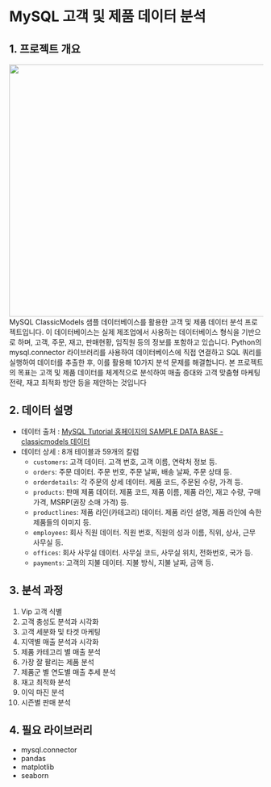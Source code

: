 # MySQL 고객 및 제품 데이터 분석

## 1. 프로젝트 개요 
<img src="https://github.com/user-attachments/assets/38d9fd0e-e166-4e7d-87ce-4f69a221060c" width="700" height="500"/>
MySQL ClassicModels 샘플 데이터베이스를 활용한 고객 및 제품 데이터 분석 프로젝트입니다. 이 데이터베이스는 실제 제조업에서 사용하는 데이터베이스 형식을 기반으로 하며, 고객, 주문, 재고, 판매현황, 임직원 등의 정보를 포함하고 있습니다.
Python의 mysql.connector 라이브러리를 사용하여 데이터베이스에 직접 연결하고 SQL 쿼리를 실행하여 데이터를 추출한 후, 이를 활용해 10가지 분석 문제를 해결합니다.
본 프로젝트의 목표는 고객 및 제품 데이터를 체계적으로 분석하여 매출 증대와 고객 맞춤형 마케팅 전략, 재고 최적화 방안 등을 제안하는 것입니다


## 2. 데이터 설명 
- 데이터 출처 : [MySQL Tutorial 홈페이지의 SAMPLE DATA BASE - classicmodels 데이터](https://www.mysqltutorial.org/getting-started-with-mysql/mysql-sample-database/)
- 데이터 상세 : 8개 테이블과 59개의 칼럼
  - `customers`: 고객 데이터. 고객 번호, 고객 이름, 연락처 정보 등.
  - `orders`: 주문 데이터. 주문 번호, 주문 날짜, 배송 날짜, 주문 상태 등.
  - `orderdetails`: 각 주문의 상세 데이터. 제품 코드, 주문된 수량, 가격 등.
  - `products`: 판매 제품 데이터. 제품 코드, 제품 이름, 제품 라인, 재고 수량, 구매 가격, MSRP(권장 소매 가격) 등.
  - `productlines`: 제품 라인(카테고리) 데이터. 제품 라인 설명, 제품 라인에 속한 제품들의 이미지 등.
  - `employees`: 회사 직원 데이터. 직원 번호, 직원의 성과 이름, 직위, 상사, 근무 사무실 등.
  - `offices`: 회사 사무실 데이터. 사무실 코드, 사무실 위치, 전화번호, 국가 등.
  - `payments`: 고객의 지불 데이터. 지불 방식, 지불 날짜, 금액 등.

## 3. 분석 과정
1) Vip 고객 식별
2) 고객 충성도 분석과 시각화 
3) 고객 세분화 및 타겟 마케팅
4) 지역별 매출 분석과 시각화
5) 제품 카테고리 별 매출 분석
6) 가장 잘 팔리는 제품 분석
7) 제품군 별 연도별 매출 추세 분석
8) 재고 최적화 분석
9) 이익 마진 분석 
10) 시즌별 판매 분석

## 4. 필요 라이브러리 
* mysql.connector
* pandas
* matplotlib
* seaborn
